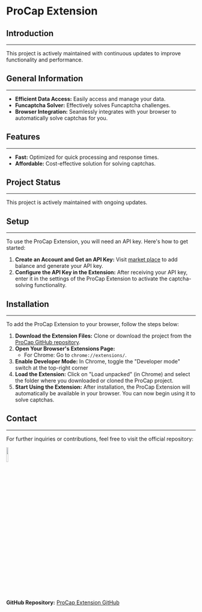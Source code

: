 <h1>ProCap Extension</h1>
<h2>Introduction</h2>
<hr>
<p>This project is actively maintained with continuous updates to improve functionality and performance.</p>
<h2>General Information</h2>
<hr>
<ul>
    <li><strong>Efficient Data Access:</strong> Easily access and manage your data.</li>
    <li><strong>Funcaptcha Solver:</strong> Effectively solves Funcaptcha challenges.</li>
    <li><strong>Browser Integration:</strong> Seamlessly integrates with your browser to automatically solve captchas for you.</li>
</ul>

<h2>Features</h2>
<hr>
<ul>
    <li><strong>Fast:</strong> Optimized for quick processing and response times.</li>
    <li><strong>Affordable:</strong> Cost-effective solution for solving captchas.</li>
</ul>

<h2>Project Status</h2>
<hr>
<p>This project is actively maintained with ongoing updates.</p>

<h2>Setup</h2>
<hr>
<p>To use the ProCap Extension, you will need an API key. Here's how to get started:</p>
<ol>
    <li><strong>Create an Account and Get an API Key:</strong> Visit <a href="https://procap.mysellauth.com" target="_blank">market place</a> to add balance and generate your API key.</li>
    <li><strong>Configure the API Key in the Extension:</strong> After receiving your API key, enter it in the settings of the ProCap Extension to activate the captcha-solving functionality.</li>
</ol>

<h2>Installation</h2>
<hr>
<p>To add the ProCap Extension to your browser, follow the steps below:</p>
<ol>
    <li><strong>Download the Extension Files:</strong> Clone or download the project from the <a href="https://github.com/procapwtf/ProCap-Extension/archive/refs/tags/1.0.0.zip" target="_blank">ProCap GitHub repository</a>.</li>
    <li><strong>Open Your Browser's Extensions Page:</strong> 
        <ul>
            <li>For Chrome: Go to <code>chrome://extensions/</code>.</li>
        </ul>
    </li>
    <li><strong>Enable Developer Mode:</strong> In Chrome, toggle the "Developer mode" switch at the top-right corner</li>
    <li><strong>Load the Extension:</strong> Click on "Load unpacked" (in Chrome) and select the folder where you downloaded or cloned the ProCap project.</li>
    <li><strong>Start Using the Extension:</strong> After installation, the ProCap Extension will automatically be available in your browser. You can now begin using it to solve captchas.</li>
</ol>

<h2>Contact</h2>
<hr>

<p>For further inquiries or contributions, feel free to visit the official repository:</p>
<p><a href="https://github.com/VirusNoirrr" target="_blank"><img src="https://cdn.jsdelivr.net/gh/devicons/devicon/icons/github/github-original.svg" style="width: 10%;"></a></p>

<p><strong>GitHub Repository:</strong> <a href="https://github.com/procapwtf/ProCap-Extension/tree/main" target="_blank">ProCap Extension GitHub</a></p> 

